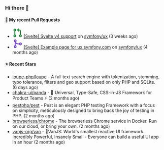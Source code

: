 ### Hi there 👋

#### 🔨 My recent Pull Requests

- ![](./assets/pr-open.svg) [[Svelte] Svelte v4 support](https://github.com/symfony/ux/pull/1018) on [symfony/ux](https://github.com/symfony/ux) (3 weeks ago)
- ![](./assets/pr-merged.svg) [[Svelte] Example page for ux.symfony.com](https://github.com/symfony/ux/pull/795) on [symfony/ux](https://github.com/symfony/ux) (4 months ago)

#### ⭐ Recent Stars

- [loupe-php/loupe](https://github.com/loupe-php/loupe) - A full text search engine with tokenization, stemming, typo tolerance, filters and geo support based on only PHP and SQLite. (6 days ago)
- [chakra-ui/panda](https://github.com/chakra-ui/panda) - 🐼 Universal, Type-Safe, CSS-in-JS Framework for Product Teams ⚡️ (2 months ago)
- [pestphp/pest](https://github.com/pestphp/pest) - Pest is an elegant PHP testing Framework with a focus on simplicity, meticulously designed to bring back the joy of testing in PHP. (2 months ago)
- [browserless/chrome](https://github.com/browserless/chrome) - The browserless Chrome service in Docker. Run on our cloud, or bring your own. (2 months ago)
- [vanjs-org/van](https://github.com/vanjs-org/van) - 🍦VanJS: World&#39;s smallest reactive UI framework. Incredibly Powerful, Insanely Small - Everyone can build a useful UI app in an hour (2 months ago)